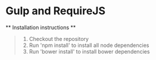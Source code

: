 # Gulp and RequireJS

** Installation instructions **

> 1. Checkout the repository
> 2. Run 'npm install' to install all node dependencies
> 3. Run 'bower install' to install bower dependencies